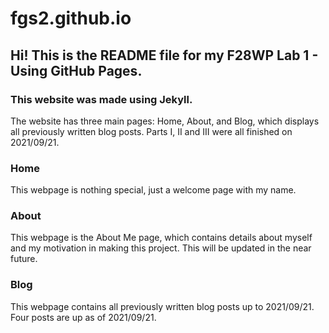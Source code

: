 # fgs2.github.io

## Hi! This is the README file for my F28WP Lab 1 - Using GitHub Pages.

### This website was made using Jekyll.

The website has three main pages: Home, About, and Blog, which displays all previously written blog posts.  Parts I, II and III were all finished on 2021/09/21.

### Home

This webpage is nothing special, just a welcome page with my name.

### About

This webpage is the About Me page, which contains details about myself and my motivation in making this project.  This will be updated in the near future.

### Blog

This webpage contains all previously written blog posts up to 2021/09/21.  Four posts are up as of 2021/09/21.
